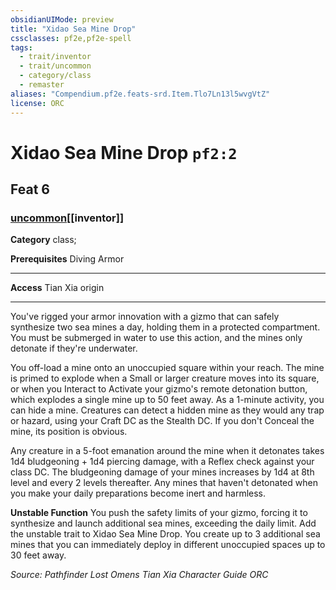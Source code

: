 ```yaml
---
obsidianUIMode: preview
title: "Xidao Sea Mine Drop"
cssclasses: pf2e,pf2e-spell
tags:
  - trait/inventor
  - trait/uncommon
  - category/class
  - remaster
aliases: "Compendium.pf2e.feats-srd.Item.Tlo7Ln13l5wvgVtZ"
license: ORC
---
```

# Xidao Sea Mine Drop `pf2:2`
## Feat 6
### [uncommon](uncommon "Uncommon Rarity Trait")[[inventor]]

**Category** class; 



**Prerequisites** Diving Armor
* * *
**Access** Tian Xia origin

* * *

You've rigged your armor innovation with a gizmo that can safely synthesize two sea mines a day, holding them in a protected compartment. You must be submerged in water to use this action, and the mines only detonate if they're underwater.

You off-load a mine onto an unoccupied square within your reach. The mine is primed to explode when a Small or larger creature moves into its square, or when you Interact to Activate your gizmo's remote detonation button, which explodes a single mine up to 50 feet away. As a 1-minute activity, you can hide a mine. Creatures can detect a hidden mine as they would any trap or hazard, using your Craft DC as the Stealth DC. If you don't Conceal the mine, its position is obvious.

Any creature in a 5-foot emanation around the mine when it detonates takes 1d4 bludgeoning + 1d4 piercing damage, with a Reflex check against your class DC. The bludgeoning damage of your mines increases by 1d4 at 8th level and every 2 levels thereafter. Any mines that haven't detonated when you make your daily preparations become inert and harmless.

**Unstable Function** You push the safety limits of your gizmo, forcing it to synthesize and launch additional sea mines, exceeding the daily limit. Add the unstable trait to Xidao Sea Mine Drop. You create up to 3 additional sea mines that you can immediately deploy in different unoccupied spaces up to 30 feet away.

*Source: Pathfinder Lost Omens Tian Xia Character Guide*
*ORC*